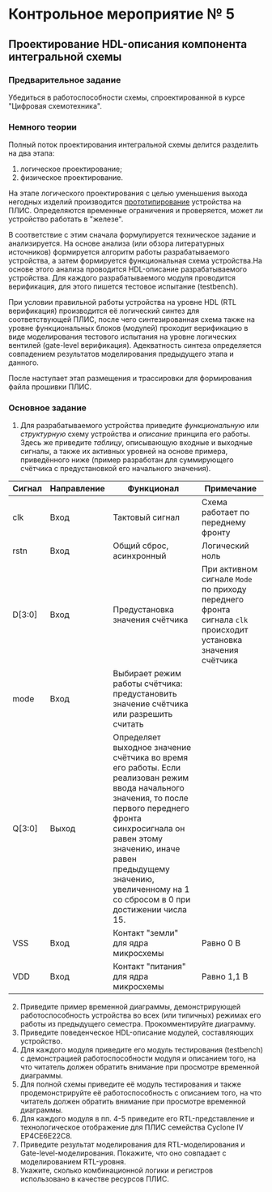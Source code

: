 # Контрольное мероприятие № 5

## Проектирование HDL-описания компонента интегральной схемы

### Предварительное задание

Убедиться в работоспособности схемы, спроектированной в курсе "Цифровая схемотехника".

### Немного теории

Полный поток проектирования интегральной схемы делится разделить на два этапа:

1. логическое проектирование;
2. физическое проектирование.

На этапе логического проектирования с целью уменьшения выхода негодных изделий производится [прототипирование](https://fpga-systems.ru/blog/dlja_chego_my_ispolzuem_prototipirovanie_fpga/2022-11-22-14) устройства на ПЛИС. Определяются временные ограничения и проверяется, может ли устройство работать в "железе".

В соответствие с этим сначала формулируется техническое задание и анализируется. На основе анализа (или обзора литературных источников) формируется алгоритм работы разрабатываемого устройства, а затем формируется функциональная схема устройства.На основе этого анализа проводится HDL-описание разрабатываемого устройства. Для каждого разрабатываемого модуля проводится верификация, для этого пишется тестовое испытание (testbench).

При условии правильной работы устройства на уровне HDL (RTL верификация) производится её логический синтез для соответствующей ПЛИС, после чего синтезированная схема также на уровне функциональных блоков (модулей) проходит верификацию в виде моделирования тестового испытания на уровне логических вентилей (gate-level верификация). Адекватность синтеза определяется совпадением результатов моделирования предыдущего этапа и данного.

После наступает этап размещения и трассировки для формирования файла прошивки ПЛИС.

### Основное задание

1. Для разрабатываемого устройства приведите *функциональную* или *структурную* схему устройства и *описание* принципа его работы. Здесь же приведите *таблицу*, описывающую входные и выходные сигналы, а также их активных уровней на основе примера, приведённого ниже (пример разработан для суммирующего счётчика с предустановкой его начального значения).

| Сигнал | Направление | Функционал | Примечание |
|--------| ------------|------------|------------------|
| clk    | Вход        | Тактовый сигнал | Схема работает по переднему фронту |
| rstn   | Вход        | Общий сброс, асинхронный | Логический ноль |
| D[3:0] | Вход        | Предустановка значения счётчика | При активном сигнале `Mode` по приходу переднего фронта сигнала `clk` происходит установка значения счётчика |
| mode   | Вход        | Выбирает режим работы счётчика: предустановить значение счётчика или разрешить считать | 
| Q[3:0] | Выход       | Определяет выходное значение счётчика во время его работы. Если реализован режим ввода начального значения, то после первого переднего фронта синхросигнала он равен этому значению, иначе равен предыдущему значению, увеличенному на 1 со сбросом в 0 при достижении числа 15.
| VSS    | Вход        | Контакт "земли" для ядра микросхемы | Равно 0 В  |
| VDD    | Вход        | Контакт "питания" для ядра микросхемы | Равно 1,1 В|

2. Приведите пример временной диаграммы, демонстрирующей работоспособность устройства во всех (или типичных) режимах его работы из предыдущего семестра. Прокомментируйте диаграмму.
3. Приведите поведенческое HDL-описание модулей, составляющих устройство.
4. Для каждого модуля приведите его модуль тестирования (testbench) с демонстрацией работоспособности модуля и описанием того, на что читатель должен обратить внимание при просмотре временной диаграммы.
5. Для полной схемы приведите её модуль тестирования и также продемонстрируйте её работоспособность с описанием того, на что читатель должен обратить внимание при просмотре временной диаграммы.
6. Для каждого модуля в пп. 4-5 приведите его RTL-представление и технологическое отображение для ПЛИС семейства Cyclone IV EP4CE6E22C8.
7. Приведите результат моделирования для RTL-моделирования и Gate-level-моделирования. Покажите, что оно совпадает с моделированием RTL-уровня.
8. Укажите, сколько комбинационной логики и регистров использовано в качестве ресурсов ПЛИС.